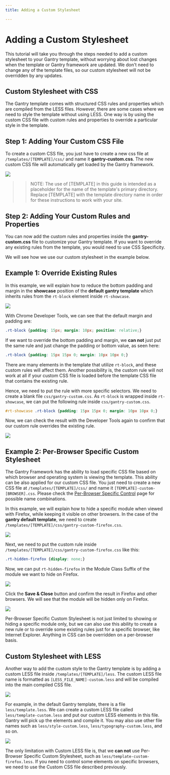 ```yaml
---
title: Adding a Custom Stylesheet

---
```


Adding a Custom Stylesheet
==========================
This tutorial will take you through the steps needed to add a custom stylesheet to your Gantry template, without worrying about lost changes when the template or Gantry framework are updated. We don't need to change any of the template files, so our custom stylesheet will not be overridden by any updates.


Custom Stylesheet with CSS
--------------------------
The Gantry template comes with structured CSS rules and properties which are compiled from the LESS files. However, there are some cases where we need to style the template without using LESS. One way is by using the custom CSS file with custom rules and properties to override a particular style in the template.


Step 1: Adding Your Custom CSS File
-----------------------------------
To create a custom CSS file, you just have to create a new css file at `/templates/[TEMPLATE]/css/` and name it **gantry-custom.css**. The new custom CSS file will automatically get loaded by the Gantry framework.

![](assets/template-custom-css.jpg)

>> NOTE: The use of [TEMPLATE] in this guide is intended as a placeholder for the name of the template's primary directory. Replace [TEMPLATE] with the template directory name in order for these instructions to work with your site.


Step 2: Adding Your Custom Rules and Properties
-----------------------------------------------
You can now add the custom rules and properties inside the **gantry-custom.css** file to customize your Gantry template. If you want to override any existing rules from the template, you would need to use CSS Specificity.

We will see how we use our custom stylesheet in the example below.


Example 1: Override Existing Rules
----------------------------------
In this example, we will explain how to reduce the bottom padding and margin in the **showcase** position of the **default gantry template** which inherits rules from the `rt-block` element inside `rt-showcase`.

![](assets/showcase-padding-margin.jpg)

With Chrome Developer Tools, we can see that the default margin and padding are:

~~~ .css
.rt-block {padding: 15px; margin: 10px; position: relative;}
~~~

If we want to override the bottom padding and margin, we **can not** just put the same rule and just change the padding or bottom value, as seen here:

~~~ .css
.rt-block {padding: 15px 15px 0; margin: 10px 10px 0;}
~~~

There are many elements in the template that utilize `rt-block`, and these custom rules will affect them. Another possibility is, the custom rule will not work at all if your custom CSS file is loaded before the template CSS file that contains the existing rule.

Hence, we need to put the rule with more specific selectors. We need to create a blank file `css/gantry-custom.css`. As `rt-block` is wrapped inside `rt-showcase`, we can put the following rule inside `css/gantry-custom.css`.

~~~ .css
#rt-showcase .rt-block {padding: 15px 15px 0; margin: 10px 10px 0;}
~~~

Now, we can check the result with the Developer Tools again to confirm that our custom rule overrides the existing rule.

![](assets/custom-css-result.jpg)


Example 2: Per-Browser Specific Custom Stylesheet
-------------------------------------------------
The Gantry Framework has the ability to load specific CSS file based on which browser and operating system is viewing the template. This ability can be also applied for our custom CSS file. You just need to create a new CSS file at `/templates/[TEMPLATE]/css/` and name it `[TEMPLATE]-custom-[BROWSER].css`. Please check the [Per-Browser Specific Control](../advanced/per_browser_control.md) page for possible name combinations.

In this example, we will explain how to hide a specific module when viewed with Firefox, while keeping it visible on other browsers. In the case of the **gantry default template**, we need to create `/templates/[TEMPLATE]/css/gantry-custom-firefox.css`.

![](assets/hide-on-firefox.jpg)

Next, we need to put the custom rule inside `/templates/[TEMPLATE]/css/gantry-custom-firefox.css` like this:

~~~ .css
.rt-hidden-firefox {display: none;}
~~~

Now, we can put `rt-hidden-firefox` in the Module Class Suffix of the module we want to hide on Firefox.

![](assets/hidden-module-class-suffix.jpg)

Click the **Save & Close** button and confirm the result in Firefox and other browsers. We will see that the module will be hidden only on Firefox.

![](assets/hide-on-firefox-result.jpg)

Per-Browser Specific Custom Stylesheet is not just limited to showing or hiding a specific module only, but we can also use this ability to create a new rule or to override some existing rules just for a specific browser, like Internet Explorer. Anything in CSS can be overridden on a per-browser basis.


Custom Stylesheet with LESS
---------------------------
Another way to add the custom style to the Gantry template is by adding a custom LESS file inside `/templates/[TEMPLATE]/less`. The custom LESS file name is formatted as  `[LESS_FILE_NAME]-custom.less` and will be compiled into the main compiled CSS file.

![](assets/less-file-name.jpg)

For example, in the default Gantry template, there is a file `less/template.less`. We can create a custom LESS file called `less/template-custom.less` and put our custom LESS elements in this file. Gantry will pick up the elements and compile it. You may also use other file names such as `less/style-custom.less`, `less/typography-custom.less`, and so on.

![](assets/custom-less-files.jpg)

The only limitation with Custom LESS file is, that we **can not** use Per-Browser Specific Custom Stylesheet, such as `less/template-custom-firefox.less`. If you need to control some elements on specific browsers, we need to use the Custom CSS file described previously.

